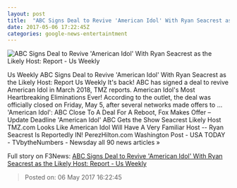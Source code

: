 ```yaml
---
layout: post
title:  "ABC Signs Deal to Revive 'American Idol' With Ryan Seacrest as the Likely Host: Report - Us Weekly"
date: 2017-05-06 17:22:45Z
categories: google-news-entertaintment
---
```


![ABC Signs Deal to Revive 'American Idol' With Ryan Seacrest as the Likely Host: Report - Us Weekly](http://img.usmagazine.com/social/gettyimages-512414378-copy-7ca957c2-ea3e-4e65-b2e1-47dae1c005aa.jpg)

Us Weekly ABC Signs Deal to Revive 'American Idol' With Ryan Seacrest as the Likely Host: Report Us Weekly It's back! ABC has signed a deal to revive American Idol in March 2018, TMZ reports. American Idol's Most Heartbreaking Eliminations Ever! According to the outlet, the deal was officially closed on Friday, May 5, after several networks made offers to ... 'American Idol': ABC Close To A Deal For A Reboot, Fox Makes Offer – Update Deadline 'American Idol' ABC Gets the Show Seacrest Likely Host TMZ.com Looks Like American Idol Will Have A Very Familiar Host -- Ryan Seacrest Is Reportedly IN! PerezHilton.com Washington Post - USA TODAY - TVbytheNumbers - Newsday all 90 news articles »


Full story on F3News: [ABC Signs Deal to Revive 'American Idol' With Ryan Seacrest as the Likely Host: Report - Us Weekly](http://www.f3nws.com/n/3xnK2)

> Posted on: 06 May 2017 16:22:45
